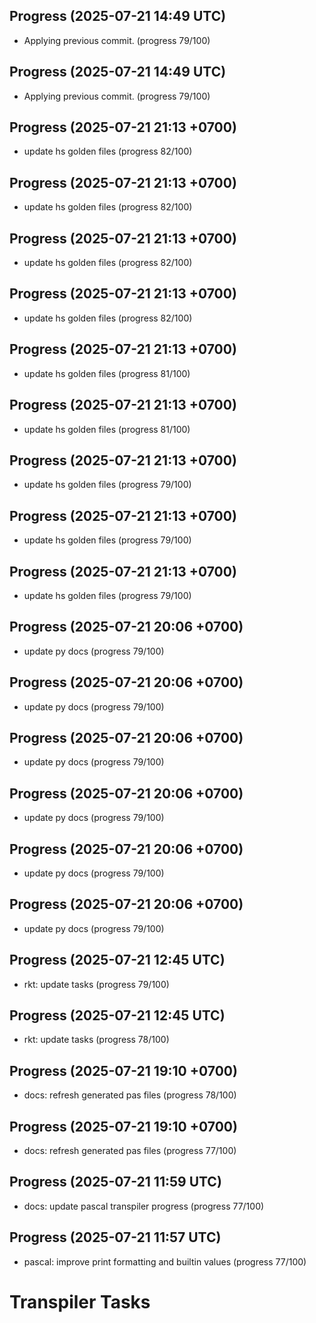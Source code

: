 ## Progress (2025-07-21 14:49 UTC)
- Applying previous commit. (progress 79/100)

## Progress (2025-07-21 14:49 UTC)
- Applying previous commit. (progress 79/100)

## Progress (2025-07-21 21:13 +0700)
- update hs golden files (progress 82/100)

## Progress (2025-07-21 21:13 +0700)
- update hs golden files (progress 82/100)

## Progress (2025-07-21 21:13 +0700)
- update hs golden files (progress 82/100)

## Progress (2025-07-21 21:13 +0700)
- update hs golden files (progress 82/100)

## Progress (2025-07-21 21:13 +0700)
- update hs golden files (progress 81/100)

## Progress (2025-07-21 21:13 +0700)
- update hs golden files (progress 81/100)

## Progress (2025-07-21 21:13 +0700)
- update hs golden files (progress 79/100)

## Progress (2025-07-21 21:13 +0700)
- update hs golden files (progress 79/100)

## Progress (2025-07-21 21:13 +0700)
- update hs golden files (progress 79/100)

## Progress (2025-07-21 20:06 +0700)
- update py docs (progress 79/100)

## Progress (2025-07-21 20:06 +0700)
- update py docs (progress 79/100)

## Progress (2025-07-21 20:06 +0700)
- update py docs (progress 79/100)

## Progress (2025-07-21 20:06 +0700)
- update py docs (progress 79/100)

## Progress (2025-07-21 20:06 +0700)
- update py docs (progress 79/100)

## Progress (2025-07-21 20:06 +0700)
- update py docs (progress 79/100)

## Progress (2025-07-21 12:45 UTC)
- rkt: update tasks (progress 79/100)

## Progress (2025-07-21 12:45 UTC)
- rkt: update tasks (progress 78/100)

## Progress (2025-07-21 19:10 +0700)
- docs: refresh generated pas files (progress 78/100)

## Progress (2025-07-21 19:10 +0700)
- docs: refresh generated pas files (progress 77/100)

## Progress (2025-07-21 11:59 UTC)
- docs: update pascal transpiler progress (progress 77/100)

## Progress (2025-07-21 11:57 UTC)
- pascal: improve print formatting and builtin values (progress 77/100)

# Transpiler Tasks
